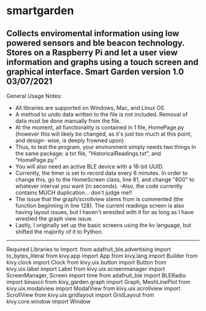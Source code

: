 # smartgarden
Collects enviromental information using low powered sensors and ble beacon technology. Stores on a Raspberry Pi and let a user view information and graphs using a touch screen and graphical interface.
Smart Garden version 1.0 03/07/2021
-----------------------------------------------------------------------------
General Usage Notes:
- All libraries are supported on Windows, Mac, and Linux OS
- A method to undo data written to the file is not included. Removal of data must be done manually from the file.
- At the moment, all functionality is contained in 1 file, HomePage.py (however this will likely be changed, as it's just too much at this point, and design-
  wise, is deeply frowned upon)
- Thus, to test the program, your environment simply needs two things in the same package: a txt file, "HistoricalReadings.txt", and "HomePage.py."
- You will also need an active BLE device with a 16-bit UUID.
- Currently, the timer is set to record data every 6 minutes. In order to change this, go to the HomeScreen class, line 81, and change "600" to 
whatever interval you want (in seconds).
-Also, the code currently contains MUCH duplication... don't judge me!!  
- The issue that the graph/scrollview stems from is commented (the function beginning in line 128). The current readings screen is also having layout issues, but I haven't wrestled with it for as
long as I have wrestled the graph view issue.
- Lastly, I originally set up the basic screens using the kv language, but shifted the majority of it to Python.  
------------------------------------------------------------------------------
Required Libraries to Import:
from adafruit_ble.advertising import to_bytes_literal
from kivy.app import App
from kivy.lang import Builder
from kivy.clock import Clock
from kivy.uix.button import Button
from kivy.uix.label import Label
from kivy.uix.screenmanager import ScreenManager, Screen
import time
from adafruit_ble import BLERadio
import binascii
from kivy_garden.graph import Graph, MeshLinePlot
from kivy.uix.modalview import ModalView
from kivy.uix.scrollview import ScrollView
from kivy.uix.gridlayout import GridLayout
from kivy.core.window import Window
